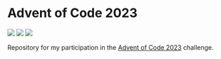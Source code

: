 # Advent of Code 2023

![](https://img.shields.io/badge/Day%20📅-17-blue)
![](https://img.shields.io/badge/Stars%20⭐-18-yellow)
![](https://img.shields.io/badge/Days%20Completed%20✅-9-darkgreen)

Repository for my participation in the [Advent of Code 2023](https://adventofcode.com/2023) challenge.
